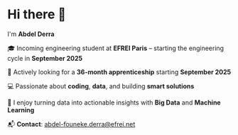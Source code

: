 # Hi there 👋

I'm **Abdel Derra**  

🎓 Incoming engineering student at **EFREI Paris** – starting the engineering cycle in **September 2025**  

💼 Actively looking for a **36-month apprenticeship** starting **September 2025**  

💻 Passionate about **coding**, **data**, and building **smart solutions**  

🚀 I enjoy turning data into actionable insights with **Big Data** and **Machine Learning**

📬 **Contact**: abdel-founeke.derra@efrei.net  


